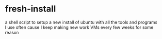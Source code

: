 # fresh-install
a shell script to setup a new install of ubuntu with all the tools and programs I use often cause I keep making new work VMs every few weeks for some reason
